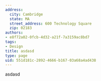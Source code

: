 ```yaml
---
address:
  city: Cambridge
  state: MA
  street_address: 600 Technology Square
  zip: 02183
authors:
- e8f72a02-0fcb-4d32-a21f-7a3159ac8bd7
tags:
- Design
title: asdasd
type: page
uid: 551d181c-2892-4666-b167-03a68a4ad438
---
```

asdasd